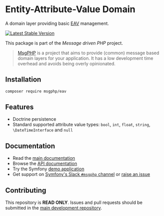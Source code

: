 # Entity-Attribute-Value Domain

A domain layer providing basic [EAV](https://en.wikipedia.org/wiki/Entity%E2%80%93attribute%E2%80%93value_model)
management.

[![Latest Stable Version](https://poser.pugx.org/msgphp/eav/v/stable)](https://packagist.org/packages/msgphp/eav)

This package is part of the _Message driven PHP_ project.

> [MsgPHP](https://msgphp.github.io/) is a project that aims to provide (common) message based domain layers for your application. It has a low development time overhead and avoids being overly opinionated.

## Installation

```bash
composer require msgphp/eav
```

## Features

- Doctrine persistence
- Standard supported attribute value types: `bool`, `int`, `float`, `string`, `\DateTimeInterface` and `null`

## Documentation

- Read the [main documentation](https://msgphp.github.io/docs/)
- Browse the [API documentation](https://msgphp.github.io/api/MsgPhp/Eav.html)
- Try the Symfony [demo application](https://github.com/msgphp/symfony-demo-app)
- Get support on [Symfony's Slack `#msgphp` channel](https://symfony.com/slack-invite) or [raise an issue](https://github.com/msgphp/msgphp/issues/new)

## Contributing

This repository is **READ ONLY**. Issues and pull requests should be submitted in the [main development repository](https://github.com/msgphp/msgphp).
